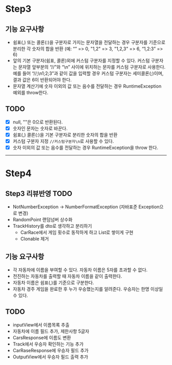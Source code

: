 # Step3
## 기능 요구사항
- 쉼표(,) 또는 콜론(:)을 구분자로 가지는 문자열을 전달하는 경우 구분자를 기준으로 분리한 각 숫자의 합을 반환 (예: “” => 0, "1,2" => 3, "1,2,3" => 6, “1,2:3” => 6)
- 앞의 기본 구분자(쉼표, 콜론)외에 커스텀 구분자를 지정할 수 있다. 커스텀 구분자는 문자열 앞부분의 “//”와 “\n” 사이에 위치하는 문자를 커스텀 구분자로 사용한다. 예를 들어 “//;\n1;2;3”과 같이 값을 입력할 경우 커스텀 구분자는 세미콜론(;)이며, 결과 값은 6이 반환되어야 한다.
- 문자열 계산기에 숫자 이외의 값 또는 음수를 전달하는 경우 RuntimeException 예외를 throw한다.


## TODO
- [x] null, ""은 0으로 반환된다.
- [x] 숫자인 문자는 숫자로 바꾼다.
- [x] 쉼표(,) 콜론(:)을 기본 구분자로 분리한 숫자의 합을 반환
- [x] 커스텀 구분자 지정 `//커스텀구분자\n`로 사용할 수 있다.
- [x] 숫자 이외의 값 또는 음수를 전달하는 경우 RuntimeException을 throw 한다.
---
# Step4
## Step3 리뷰반영 TODO
- NotNumberException -> NumberFormatException (자바표준 Exception으로 변경)
- RandomPoint 랜덤넘버 상수화
- TrackHistory를 dto로 생각하고 분리하기
  - CarRace에서 게임 횟수로 동작하게 하고 List<CarRaceResponse>로 쌓이게 구현 
  - Clonable 제거

## 기능 요구사항
- 각 자동차에 이름을 부여할 수 있다. 자동차 이름은 5자를 초과할 수 없다.
- 전진하는 자동차를 출력할 때 자동차 이름을 같이 출력한다.
- 자동차 이름은 쉼표(,)를 기준으로 구분한다.
- 자동차 경주 게임을 완료한 후 누가 우승했는지를 알려준다. 우승자는 한명 이상일 수 있다.


## TODO
- inputView에서 이름목록 추출
- 자동차에 이름 필드 추가, 제한사항 5글자
- CarsResponse에 이름도 변환
- Track에서 우승자 확인하는 기능 추가
- CarRaseResponse에 우승자 필드 추가
- OutputView에서 우승자 필드 출력 추가

